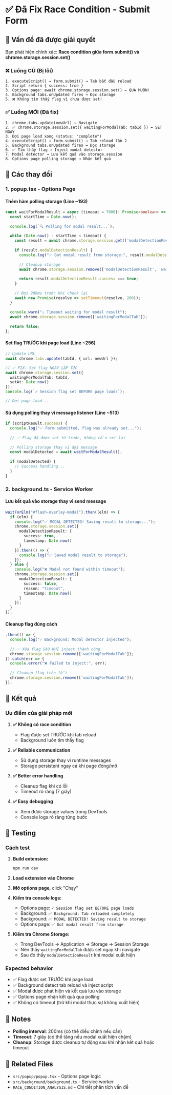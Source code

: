 # ✅ Đã Fix Race Condition - Submit Form

## 🎯 Vấn đề đã được giải quyết

Bạn phát hiện chính xác: **Race condition giữa form.submit() và chrome.storage.session.set()**

### ❌ Luồng CŨ (Bị lỗi)

```
1. executeScript() → form.submit() → Tab bắt đầu reload
2. Script return { success: true }
3. Options page: await chrome.storage.session.set() ← QUÁ MUỘN!
4. Background tabs.onUpdated fires → Đọc storage
5. ❌ Không tìm thấy flag vì chưa được set!
```

### ✅ Luồng MỚI (Đã fix)

```
1. chrome.tabs.update(newUrl) → Navigate
2. ✅ chrome.storage.session.set({ waitingForModalTab: tabId }) ← SET NGAY
3. Đợi page load xong (status: "complete")
4. executeScript() → form.submit() → Tab reload lần 2
5. Background tabs.onUpdated fires → Đọc storage
6. ✅ Tìm thấy flag → Inject modal detector
7. Modal detector → Lưu kết quả vào storage.session
8. Options page polling storage → Nhận kết quả
```

## 🔧 Các thay đổi

### 1. **popup.tsx** - Options Page

#### Thêm hàm polling storage (Line ~193)
```typescript
const waitForModalResult = async (timeout = 7000): Promise<boolean> => {
  const startTime = Date.now();
  
  console.log(`🔍 Polling for modal result...`);
  
  while (Date.now() - startTime < timeout) {
    const result = await chrome.storage.session.get(['modalDetectionResult']);
    
    if (result.modalDetectionResult) {
      console.log("✅ Got modal result from storage:", result.modalDetectionResult);
      
      // Cleanup storage
      await chrome.storage.session.remove(['modalDetectionResult', 'waitingForModalTab']);
      
      return result.modalDetectionResult.success === true;
    }
    
    // Đợi 200ms trước khi check lại
    await new Promise(resolve => setTimeout(resolve, 200));
  }
  
  console.warn("⚠️ Timeout waiting for modal result");
  await chrome.storage.session.remove(['waitingForModalTab']);
  
  return false;
};
```

#### Set flag TRƯỚC khi page load (Line ~256)
```typescript
// Update URL
await chrome.tabs.update(tabId, { url: newUrl });

// ✅ FIX: Set flag NGAY LẬP TỨC
await chrome.storage.session.set({ 
  waitingForModalTab: tabId,
  setAt: Date.now()
});
console.log(`✓ Session flag set BEFORE page loads`);

// Đợi page load...
```

#### Sử dụng polling thay vì message listener (Line ~513)
```typescript
if (scriptResult.success) {
  console.log("✅ Form submitted, flag was already set...");
  
  // ✅ Flag đã được set từ trước, không cần set lại
  
  // Polling storage thay vì đợi message
  const modalDetected = await waitForModalResult();
  
  if (modalDetected) {
    // Success handling...
  }
}
```

### 2. **background.ts** - Service Worker

#### Lưu kết quả vào storage thay vì send message
```typescript
waitForElm("#flash-overlay-modal").then((elm) => {
  if (elm) {
    console.log("✅ MODAL DETECTED! Saving result to storage...");
    chrome.storage.session.set({
      modalDetectionResult: {
        success: true,
        timestamp: Date.now()
      }
    }).then(() => {
      console.log("✅ Saved modal result to storage");
    });
  } else {
    console.log("❌ Modal not found within timeout");
    chrome.storage.session.set({
      modalDetectionResult: {
        success: false,
        reason: "timeout",
        timestamp: Date.now()
      }
    });
  }
});
```

#### Cleanup flag đúng cách
```typescript
.then(() => {
  console.log("✓ Background: Modal detector injected");
  
  // ✅ Xóa flag SAU KHI inject thành công
  chrome.storage.session.remove(['waitingForModalTab']);
}).catch(err => {
  console.error("❌ Failed to inject:", err);
  
  // Cleanup flag trên lỗi
  chrome.storage.session.remove(['waitingForModalTab']);
});
```

## 🎉 Kết quả

### Ưu điểm của giải pháp mới

1. **✅ Không có race condition**
   - Flag được set TRƯỚC khi tab reload
   - Background luôn tìm thấy flag

2. **✅ Reliable communication**
   - Sử dụng storage thay vì runtime messages
   - Storage persistent ngay cả khi page đóng/mở

3. **✅ Better error handling**
   - Cleanup flag khi có lỗi
   - Timeout rõ ràng (7 giây)

4. **✅ Easy debugging**
   - Xem được storage values trong DevTools
   - Console logs rõ ràng từng bước

## 🧪 Testing

### Cách test

1. **Build extension:**
   ```bash
   npm run dev
   ```

2. **Load extension vào Chrome**

3. **Mở options page**, click "Chạy"

4. **Kiểm tra console logs:**
   - Options page: `✓ Session flag set BEFORE page loads`
   - Background: `✅ Background: Tab reloaded completely`
   - Background: `✅ MODAL DETECTED! Saving result to storage`
   - Options page: `✅ Got modal result from storage`

5. **Kiểm tra Chrome Storage:**
   - Trong DevTools → Application → Storage → Session Storage
   - Nên thấy `waitingForModalTab` được set ngay khi navigate
   - Sau đó thấy `modalDetectionResult` khi modal xuất hiện

### Expected behavior

- ✅ Flag được set TRƯỚC khi page load
- ✅ Background detect tab reload và inject script
- ✅ Modal được phát hiện và kết quả lưu vào storage
- ✅ Options page nhận kết quả qua polling
- ✅ Không có timeout (trừ khi modal thực sự không xuất hiện)

## 📝 Notes

- **Polling interval**: 200ms (có thể điều chỉnh nếu cần)
- **Timeout**: 7 giây (có thể tăng nếu modal xuất hiện chậm)
- **Cleanup**: Storage được cleanup tự động sau khi nhận kết quả hoặc timeout

## 🔗 Related Files

- `src/popup/popup.tsx` - Options page logic
- `src/background/background.ts` - Service worker
- `RACE_CONDITION_ANALYSIS.md` - Chi tiết phân tích vấn đề
